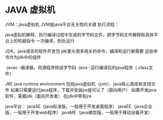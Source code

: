 # JAVA 虚拟机
JVM：java虚拟机
JVM是java平台无关性的关键
执行流程： 

java虚拟机解释、执行编译过程中生成的字节码文件，把字节码文件解释称具体平台上的机器指令
一次编译，到处运行

JDK，java语言的软件开发包
jdk里头很多相关的命令，编译和运行都需要
这些命令作为jdk中的组件

-javac -编译器，将源程序转成字节码
-java -运行编译后的java程序（.class文件）

JRE java runtime environment
包括java虚拟机（jvm）、java核心类库和支持文件
如果只需要运行java程序，下载并安装jre就可以了（面向用户）
如果开发java软件，需要jdk（面向开发者）
在jdk中带有jre

java平台：
javaSE（java标准版，一般用于开发桌面程序）
javaEE（java企业版，一般用于开发web程序）
javaME（java微型版，一般用于移动设备开发）
